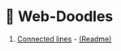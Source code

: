 # :art: Web-Doodles

1. [Connected lines](//actinium.github.io/Web-Doodles/ConnectedLines) - [(Readme)](ConnectedLines/Readme.md)
